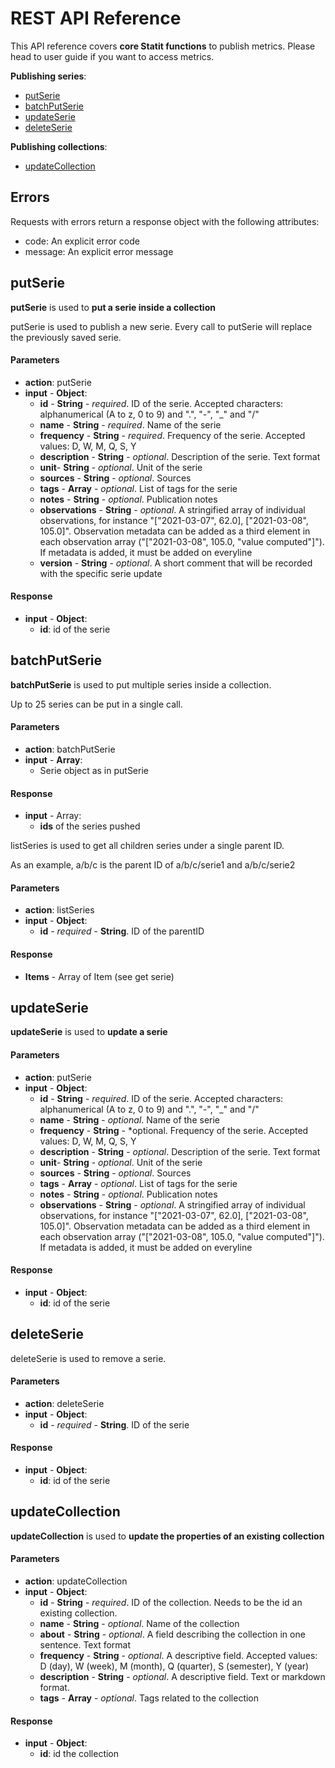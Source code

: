 # REST API Reference

This API reference covers **core Statit functions** to publish metrics. Please head to user guide if you want to access metrics.

**Publishing series**:

- [putSerie](#putserie)
- [batchPutSerie](#batchputserie)
- [updateSerie](#updateserie)
- [deleteSerie](#deleteserie)

**Publishing collections**:

- [updateCollection](#updateCollection)

## **Errors**

Requests with errors return a response object with the following attributes:

- code: An explicit error code
- message: An explicit error message


## **putSerie**

**putSerie** is used to **put a serie inside a collection**

putSerie is used to publish a new serie. Every call to putSerie will replace the previously saved serie.

#### Parameters

- **action**: putSerie
- **input** - **Object**:
    - **id** - **String** - *required*. ID of the serie. Accepted characters: alphanumerical (A to z, 0 to 9) and ".", "-", "_" and "/"
    - **name** - **String** - *required*. Name of the serie
    - **frequency** - **String** - *required*. Frequency of the serie. Accepted values: D, W, M, Q, S, Y
    - **description** - **String** - *optional*. Description of the serie. Text format
    - **unit**- **String** - *optional*. Unit of the serie
    - **sources** - **String** - *optional*. Sources
    - **tags** - **Array** - *optional*. List of tags for the serie
    - **notes** - **String** - *optional*. Publication notes
    - **observations** - **String** - *optional*. A stringified array of individual observations, for instance "[\"2021-03-07\", 62.0], [\"2021-03-08\", 105.0]". Observation metadata can be added as a third element in each observation array ("[\"2021-03-08\", 105.0, \"value computed\"]"). If metadata is added, it must be added on everyline
    - **version** - **String** - *optional*. A short comment that will be recorded with the specific serie update


#### Response

- **input** - **Object**:
    - **id**: id of the serie




## **batchPutSerie**

**batchPutSerie** is used to put multiple series inside a collection.

Up to 25 series can be put in a single call.

#### Parameters

- **action**: batchPutSerie
- **input** - **Array**:
    - Serie object as in putSerie

#### Response

- **input** - Array:
    - **ids** of the series pushed







listSeries is used to get all children series under a single parent ID.

As an example, a/b/c is the parent ID of a/b/c/serie1 and a/b/c/serie2

#### Parameters

- **action**: listSeries
- **input** - **Object**:
    - **id** - *required* - **String**. ID of the parentID

#### Response

- **Items** - Array of Item (see get serie)



## **updateSerie**

**updateSerie** is used to **update a serie**

#### Parameters

- **action**: putSerie
- **input** - **Object**:
    - **id** - **String** - *required*. ID of the serie. Accepted characters: alphanumerical (A to z, 0 to 9) and ".", "-", "_" and "/"
    - **name** - **String** - *optional*. Name of the serie
    - **frequency** - **String** - *optional. Frequency of the serie. Accepted values: D, W, M, Q, S, Y
    - **description** - **String** - *optional*. Description of the serie. Text format
    - **unit**- **String** - *optional*. Unit of the serie
    - **sources** - **String** - *optional*. Sources
    - **tags** - **Array** - *optional*. List of tags for the serie
    - **notes** - **String** - *optional*. Publication notes
    - **observations** - **String** - *optional*. A stringified array of individual observations, for instance "[\"2021-03-07\", 62.0], [\"2021-03-08\", 105.0]". Observation metadata can be added as a third element in each observation array ("[\"2021-03-08\", 105.0, \"value computed\"]"). If metadata is added, it must be added on everyline


#### Response

- **input** - **Object**:
    - **id**: id of the serie



## **deleteSerie**

deleteSerie is used to remove a serie.

#### Parameters

- **action**: deleteSerie
- **input** - **Object**:
    - **id** - *required* - **String**. ID of the serie

#### Response

- **input** - **Object**:
    - **id**: id of the serie

## **updateCollection**

**updateCollection** is used to **update the properties of an existing collection**

#### Parameters

- **action**: updateCollection
- **input** - **Object**:
    - **id** - **String** - *required*. ID of the collection. Needs to be the id an existing collection.
    - **name** - **String** - *optional*. Name of the collection
    - **about** - **String** - *optional*. A field describing the collection in one sentence. Text format
    - **frequency** - **String** - *optional*. A descriptive field. Accepted values: D (day), W (week), M (month), Q (quarter), S (semester), Y (year)
    - **description** - **String** - *optional*. A descriptive field. Text or markdown format.
    - **tags** - **Array** - *optional*. Tags related to the collection

#### Response

- **input** - **Object**:
    - **id**: id the collection


